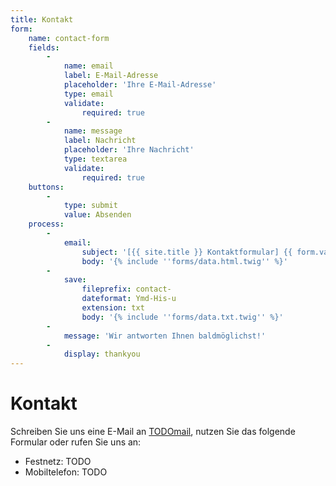 ```yaml
---
title: Kontakt
form:
    name: contact-form
    fields:
        -
            name: email
            label: E-Mail-Adresse
            placeholder: 'Ihre E-Mail-Adresse'
            type: email
            validate:
                required: true
        -
            name: message
            label: Nachricht
            placeholder: 'Ihre Nachricht'
            type: textarea
            validate:
                required: true
    buttons:
        -
            type: submit
            value: Absenden
    process:
        -
            email:
                subject: '[{{ site.title }} Kontaktformular] {{ form.value.email|e }}'
                body: '{% include ''forms/data.html.twig'' %}'
        -
            save:
                fileprefix: contact-
                dateformat: Ymd-His-u
                extension: txt
                body: '{% include ''forms/data.txt.twig'' %}'
        -
            message: 'Wir antworten Ihnen baldmöglichst!'
        -
            display: thankyou
---
```


# Kontakt
Schreiben Sie uns eine E-Mail an [TODOmail](mailto:TODOmail), nutzen Sie das folgende Formular oder rufen Sie uns an:

- Festnetz: TODO
- Mobiltelefon: TODO